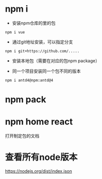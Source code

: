# npm i
- 安装npm仓库的里的包
```
npm i vue
```

- 通过git地址安装，可以指定分支
```
npm i git+https://github.com/.....
```

- 安装本地包（需要在对应的包npm package）

- 同一个项目安装同一个包不同的版本
```
npm i antd4@npm:antd@4
```

# npm pack

# npm home react
打开制定包的文档

# 查看所有node版本
https://nodejs.org/dist/index.json